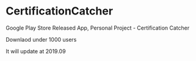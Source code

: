 # CertificationCatcher

Google Play Store Released App, Personal Project - Certification Catcher

Downlaod under 1000 users

It will update at 2019.09

